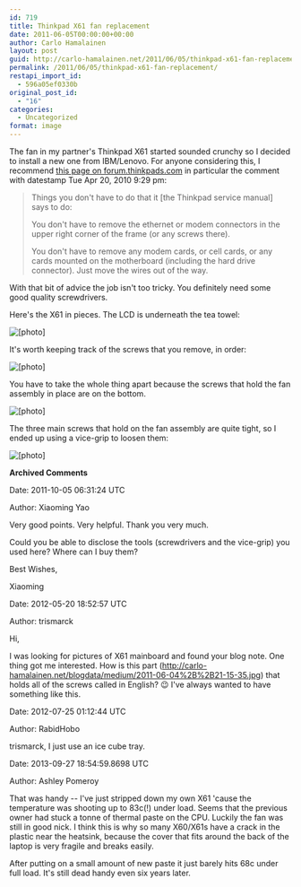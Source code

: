 ```yaml
---
id: 719
title: Thinkpad X61 fan replacement
date: 2011-06-05T00:00:00+00:00
author: Carlo Hamalainen
layout: post
guid: http://carlo-hamalainen.net/2011/06/05/thinkpad-x61-fan-replacement/
permalink: /2011/06/05/thinkpad-x61-fan-replacement/
restapi_import_id:
  - 596a05ef0330b
original_post_id:
  - "16"
categories:
  - Uncategorized
format: image
---
```

The fan in my partner's Thinkpad X61 started sounded crunchy so I decided to install a new one from IBM/Lenovo. For anyone considering this, I recommend [this page on forum.thinkpads.com](http://forum.thinkpads.com/viewtopic.php?f=30&t=84701&start=0) in particular the comment with datestamp Tue Apr 20, 2010 9:29 pm:

> Things you don't have to do that it [the Thinkpad service manual] says to do:
> 
> You don't have to remove the ethernet or modem connectors in the upper right corner of the frame (or any screws there).
> 
> You don't have to remove any modem cards, or cell cards, or any cards mounted on the motherboard (including the hard drive connector). Just move the wires out of the way. 

With that bit of advice the job isn't too tricky. You definitely need some good quality screwdrivers.

Here's the X61 in pieces. The LCD is underneath the tea towel:

<img border="0" src="https://s3.amazonaws.com/carlo-hamalainen.net/oldblog/blogdata/medium/2011-06-04%2B%2B21-15-17.jpg?w=1100&ssl=1" alt="[photo]" data-recalc-dims="1" /> 

It's worth keeping track of the screws that you remove, in order:

<img border="0" src="https://s3.amazonaws.com/carlo-hamalainen.net/oldblog/blogdata/medium/2011-06-04%2B%2B21-15-35.jpg?w=1100&ssl=1" alt="[photo]" data-recalc-dims="1" /> 

You have to take the whole thing apart because the screws that hold the fan assembly in place are on the bottom.

<img border="0" src="https://s3.amazonaws.com/carlo-hamalainen.net/oldblog/blogdata/medium/2011-06-04%2B%2B21-16-02.jpg?w=1100&ssl=1" alt="[photo]" data-recalc-dims="1" /> 

The three main screws that hold on the fan assembly are quite tight, so I ended up using a vice-grip to loosen them:

<img border="0" src="https://s3.amazonaws.com/carlo-hamalainen.net/oldblog/blogdata/medium/2011-06-04%2B%2B21-22-34.jpg?w=1100&ssl=1" alt="[photo]" data-recalc-dims="1" /> 

**Archived Comments**

Date: 2011-10-05 06:31:24 UTC

Author: Xiaoming Yao

Very good points. Very helpful. Thank you very much.

Could you be able to disclose the tools (screwdrivers and the vice-grip) you used here? Where can I buy them?

Best Wishes,

Xiaoming

Date: 2012-05-20 18:52:57 UTC

Author: trismarck

Hi,

I was looking for pictures of X61 mainboard and found your blog note. One thing got me interested. How is this part (<a href="http://carlo-hamalainen.net/blogdata/medium/2011-06-04%2B%2B21-15-35.jpg" rel="nofollow">http://carlo-hamalainen.net/blogdata/medium/2011-06-04%2B%2B21-15-35.jpg</a>) that holds all of the screws called in English? 😉 I've always wanted to have something like this.

Date: 2012-07-25 01:12:44 UTC

Author: RabidHobo

trismarck, I just use an ice cube tray.

Date: 2013-09-27 18:54:59.8698 UTC

Author: Ashley Pomeroy

That was handy -- I've just stripped down my own X61 'cause the temperature was shooting up to 83c(!) under load. Seems that the previous owner had stuck a tonne of thermal paste on the CPU. Luckily the fan was still in good nick. I think this is why so many X60/X61s have a crack in the plastic near the heatsink, because the cover that fits around the back of the laptop is very fragile and breaks easily.

After putting on a small amount of new paste it just barely hits 68c under full load. It's still dead handy even six years later.
